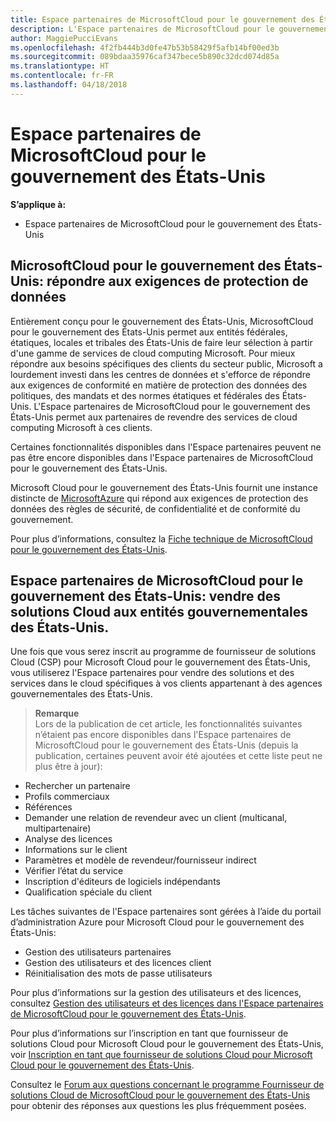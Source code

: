 ```yaml
---
title: Espace partenaires de MicrosoftCloud pour le gouvernement des États-Unis | Espace partenaires de MicrosoftCloud pour le gouvernement des États-Unis
description: L'Espace partenaires de MicrosoftCloud pour le gouvernement des États-Unis est le portail d’entreprise des partenaires Microsoft qui souhaitent proposer des solutions Microsoft Cloud aux clients travaillant avec des agences gouvernementales des États-Unis.
author: MaggiePucciEvans
ms.openlocfilehash: 4f2fb444b3d0fe47b53b58429f5afb14bf00ed3b
ms.sourcegitcommit: 089bdaa35976caf347bece5b890c32dcd074d85a
ms.translationtype: HT
ms.contentlocale: fr-FR
ms.lasthandoff: 04/18/2018
---
```

# <a name="partner-center-for-microsoft-cloud-for-us-government"></a>Espace partenaires de MicrosoftCloud pour le gouvernement des États-Unis

**S’applique à:**

-  Espace partenaires de MicrosoftCloud pour le gouvernement des États-Unis

## <a name="microsoft-cloud-for-us-government-meeting-data-protection-requirements"></a>MicrosoftCloud pour le gouvernement des États-Unis: répondre aux exigences de protection de données 

Entièrement conçu pour le gouvernement des États-Unis, MicrosoftCloud pour le gouvernement des États-Unis permet aux entités fédérales, étatiques, locales et tribales des États-Unis de faire leur sélection à partir d'une gamme de services de cloud computing Microsoft. Pour mieux répondre aux besoins spécifiques des clients du secteur public, Microsoft a lourdement investi dans les centres de données et s'efforce de répondre aux exigences de conformité en matière de protection des données des politiques, des mandats et des normes étatiques et fédérales des États-Unis. L'Espace partenaires de MicrosoftCloud pour le gouvernement des États-Unis permet aux partenaires de revendre des services de cloud computing Microsoft à ces clients.

Certaines fonctionnalités disponibles dans l'Espace partenaires peuvent ne pas être encore disponibles dans l'Espace partenaires de MicrosoftCloud pour le gouvernement des États-Unis.

Microsoft Cloud pour le gouvernement des États-Unis fournit une instance distincte de [MicrosoftAzure](https://azure.microsoft.com/en-us/overview/clouds/government/) qui répond aux exigences de protection des données des règles de sécurité, de confidentialité et de conformité du gouvernement. 

Pour plus d’informations, consultez la [Fiche technique de MicrosoftCloud pour le gouvernement des États-Unis](http://download.microsoft.com/download/C/9/C/C9CA3002-DFC4-4ADA-841F-DF42AEC042FB/Microsoft_Azure_Government_Datasheet_EN_US.PDF).

## <a name="partner-center-for-microsoft-cloud-for-us-government-selling-cloud-solutions-to-us-government-entities"></a>Espace partenaires de MicrosoftCloud pour le gouvernement des États-Unis: vendre des solutions Cloud aux entités gouvernementales des États-Unis.

Une fois que vous serez inscrit au programme de fournisseur de solutions Cloud (CSP) pour Microsoft Cloud pour le gouvernement des États-Unis, vous utiliserez l'Espace partenaires pour vendre des solutions et des services dans le cloud spécifiques à vos clients appartenant à des agences gouvernementales des États-Unis. 

>**Remarque**<br>
Lors de la publication de cet article, les fonctionnalités suivantes n’étaient pas encore disponibles dans l'Espace partenaires de MicrosoftCloud pour le gouvernement des États-Unis (depuis la publication, certaines peuvent avoir été ajoutées et cette liste peut ne plus être à jour):

- Rechercher un partenaire
- Profils commerciaux
- Références
- Demander une relation de revendeur avec un client (multicanal, multipartenaire)
- Analyse des licences
- Informations sur le client
- Paramètres et modèle de revendeur/fournisseur indirect
- Vérifier l’état du service
- Inscription d'éditeurs de logiciels indépendants
- Qualification spéciale du client

Les tâches suivantes de l'Espace partenaires sont gérées à l’aide du portail d’administration Azure pour Microsoft Cloud pour le gouvernement des États-Unis: 

-   Gestion des utilisateurs partenaires
-   Gestion des utilisateurs et des licences client
-   Réinitialisation des mots de passe utilisateurs

Pour plus d’informations sur la gestion des utilisateurs et des licences, consultez [Gestion des utilisateurs et des licences dans l'Espace partenaires de MicrosoftCloud pour le gouvernement des États-Unis](user-management-in-partner-center-for-microsoft-us-govt-cloud.md).

Pour plus d’informations sur l’inscription en tant que fournisseur de solutions Cloud pour Microsoft Cloud pour le gouvernement des États-Unis, voir [Inscription en tant que fournisseur de solutions Cloud pour Microsoft Cloud pour le gouvernement des États-Unis](enroll-in-csp-for-microsoft-us-govt-cloud.md).

Consultez le [Forum aux questions concernant le programme Fournisseur de solutions Cloud de MicrosoftCloud pour le gouvernement des États-Unis](faq-for-us-govt-cloud.md) pour obtenir des réponses aux questions les plus fréquemment posées.